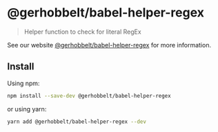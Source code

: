 # @gerhobbelt/babel-helper-regex

> Helper function to check for literal RegEx

See our website [@gerhobbelt/babel-helper-regex](https://babeljs.io/docs/en/next/babel-helper-regex.html) for more information.

## Install

Using npm:

```sh
npm install --save-dev @gerhobbelt/babel-helper-regex
```

or using yarn:

```sh
yarn add @gerhobbelt/babel-helper-regex --dev
```
